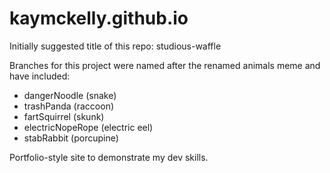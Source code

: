 # kaymckelly.github.io
Initially suggested title of this repo: studious-waffle

Branches for this project were named after the renamed animals meme and have included:
- dangerNoodle (snake)
- trashPanda (raccoon)
- fartSquirrel (skunk)
- electricNopeRope (electric eel)
- stabRabbit (porcupine)

Portfolio-style site to demonstrate my dev skills.
